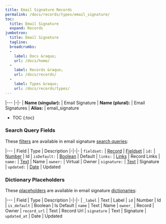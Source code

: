 ```yaml
---
title: Email Signature Records
permalink: /docs/records/types/email_signature/
toc:
  title: Email Signature
  expand: Records
jumbotron:
  title: Email Signature
  tagline: 
  breadcrumbs:
  -
    label: Docs &raquo;
    url: /docs/home/
  -
    label: Records &raquo;
    url: /docs/records/
  -
    label: Types &raquo;
    url: /docs/records/types/
---
```


|---
|-|-
| **Name (singular):** | Email Signature
| **Name (plural):** | Email Signatures
| **Alias:** | email_signature

* TOC
{:toc}

### Search Query Fields

These [filters](/docs/search/filters/) are available in email signature [search queries](/docs/search/):

|---
| Field | Type | Description
|-|-|-
| `fieldset:` | [Record](/docs/search/deep-search/) | [Fieldset](/docs/records/types/custom_fieldset/)
| `id:` | [Number](/docs/search/filters/numbers/) | Id
| `isDefault:` | [Boolean](/docs/search/filters/booleans/) | Default
| `links:` | [Links](/docs/search/filters/links/) | Record Links
| `name:` | [Text](/docs/search/filters/text/) | Name
| `owner:` | Virtual | Owner
| `signature:` | [Text](/docs/search/filters/text/) | Signature
| `updated:` | [Date](/docs/search/filters/dates/) | Updated

### Dictionary Placeholders

These [placeholders](/docs/bots/scripting/placeholders/) are available in email signature [dictionaries](/docs/bots/behaviors/dictionaries/):

|---
| Field | Type | Description
|-|-|-
| `_label` | Text | Label
| `id` | Number | Id
| `is_default` | Boolean | Is Default
| `name` | Text | Name
| `owner_` | Record | Owner
| `record_url` | Text | Record Url
| `signature` | Text | Signature
| `updated_at` | Date | Updated
